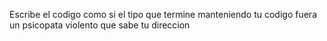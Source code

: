 Escribe el codigo como si el tipo que termine manteniendo tu codigo fuera un psicopata violento que sabe tu direccion
